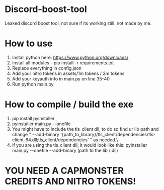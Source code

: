 # Discord-boost-tool
Leaked discord boost tool, not sure if its working still.
not made by me.

# How to use
1. Install python here: https://www.python.org/downloads/
2. Install all modules - pip install -r requirements.txt
3. Replace everything in config.json
4. Add your nitro tokens in assets/1m tokens / 3m tokens
5. Add your keyauth info in main.py on line 35-40
6. Run python main.py

# How to compile / build the exe
1. pip install pyinstaller
2. pyinstaller main.py --onefile
3. You might have to include the tls_client dll, to do so find ur lib path and change " --add-binary '{path_to_library}/tls_client/dependencies/tls-client-64.dll;tls_client/dependencies' " as needed.\
4. if you are using the tls_client dll, it would look like this: pyinstaller main.py --onefile --add-binary (path to the lib / dll)

# YOU NEED A CAPMONSTER CREDITS AND NITRO TOKENS!
